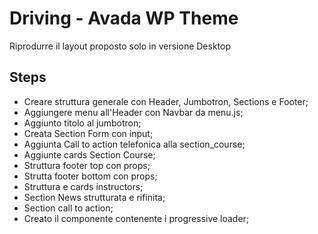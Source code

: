 # Driving - Avada WP Theme

Riprodurre il layout proposto solo in versione Desktop

## Steps
- Creare struttura generale con Header, Jumbotron, Sections e Footer;
- Aggiungere menu all'Header con Navbar da menu.js;
- Aggiunto titolo al jumbotron;
- Creata Section Form con input;
- Aggiunta Call to action telefonica alla section_course;
- Aggiunte cards Section Course;
- Struttura footer top con props;
- Strutta footer bottom con props;
- Struttura e cards instructors;
- Section News strutturata e rifinita;
- Section call to action;
- Creato il componente contenente i progressive loader;